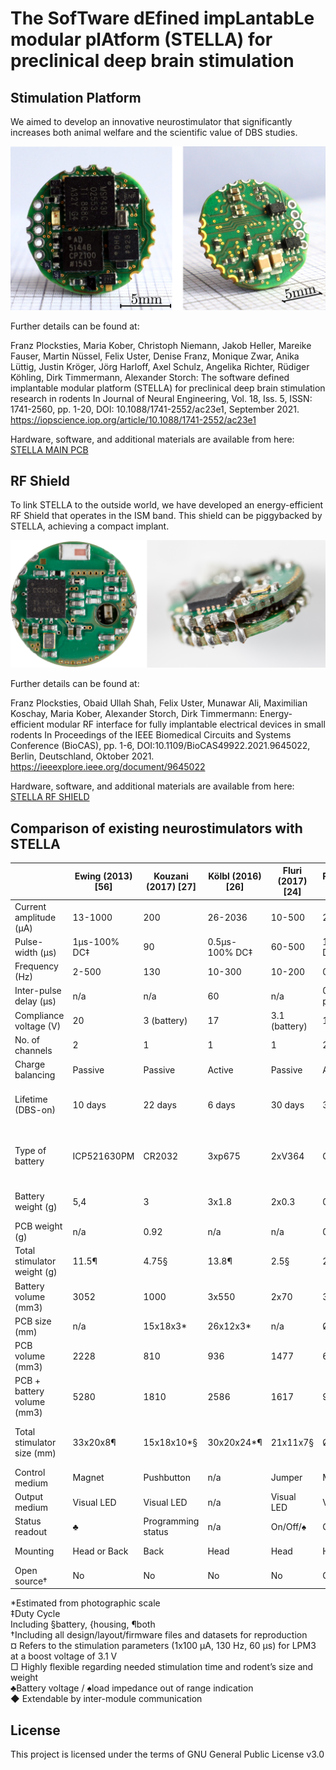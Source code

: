 # The SofTware dEfined impLantabLe modular plAtform (STELLA) for preclinical deep brain stimulation

## Stimulation Platform

We aimed to develop an innovative neurostimulator that significantly increases both animal welfare and the scientific value of DBS studies. 

![alt text](https://github.com/SFB-ELAINE/STELLA/blob/main/STELLA%20PCB/docs/Main_PCB.png)

Further details can be found at:

Franz Plocksties, Maria Kober, Christoph Niemann, Jakob Heller, Mareike Fauser, Martin Nüssel, Felix Uster, Denise Franz, Monique Zwar, Anika Lüttig, Justin Kröger, Jörg Harloff, Axel Schulz, Angelika Richter, Rüdiger Köhling, Dirk Timmermann, Alexander Storch:
The software defined implantable modular platform (STELLA) for preclinical deep brain stimulation research in rodents
In Journal of Neural Engineering, Vol. 18, Iss. 5, ISSN: 1741-2560, pp. 1-20, DOI: 10.1088/1741-2552/ac23e1, September 2021. https://iopscience.iop.org/article/10.1088/1741-2552/ac23e1

Hardware, software, and additional materials are available from here: [STELLA MAIN PCB](https://github.com/SFB-ELAINE/STELLA/tree/main/STELLA%20PCB)

## RF Shield

To link STELLA to the outside world, we have developed an energy-efficient RF Shield that operates in the ISM band. This shield can be piggybacked by STELLA, achieving a compact implant. 

![alt text](https://github.com/SFB-ELAINE/STELLA/blob/main/STELLA%20RF%20SHIELD/docs/RF_PCB.png)

Further details can be found at:

Franz Plocksties, Obaid Ullah Shah, Felix Uster, Munawar Ali, Maximilian Koschay, Maria Kober, Alexander Storch, Dirk Timmermann:
Energy-efficient modular RF interface for fully implantable electrical devices in small rodents
In Proceedings of the IEEE Biomedical Circuits and Systems Conference (BioCAS), pp. 1-6, DOI:10.1109/BioCAS49922.2021.9645022, Berlin, Deutschland, Oktober 2021. https://ieeexplore.ieee.org/document/9645022

Hardware, software, and additional materials are available from here: [STELLA RF SHIELD](https://github.com/SFB-ELAINE/STELLA/tree/main/STELLA%20RF%20SHIELD)


## Comparison of existing neurostimulators with STELLA


|                             | Ewing (2013) [56] | Kouzani (2017) [27] | Kölbl (2016) [26] | Fluri (2017) [24] | Pinnell (2018) [29] | Adams (2019) [21] | Harnack (2008) [32] | Fleischer (2020) [57] | de Haas (2012) [31] | Hentall (2013) [33] | Millard (2007) [34]                          | Forni (2012) [25] | Alpaugh (2019) [30] | Liu (2017) [28] | Arfin (2009) [22] | STELLA                                         |
|-----------------------------|-------------------|---------------------|-------------------|-------------------|---------------------|-------------------|---------------------|-----------------------|---------------------|---------------------|----------------------------------------------|-------------------|---------------------|-----------------|-------------------|------------------------------------------------|
| Current amplitude (µA)      | 13-1000           | 200                 | 26-2036           | 10-500            | 20-2000             | -625              | 50-600              | up to 300             | 20-100              | 20-100              | 100-500                                      | 50-120            | 149                 | 200-500         | 10-1000           | 42-100                                         |
| Pulse-width (µs)            | 1µs-100% DC‡      | 90                  | 0.5µs-100% DC‡    | 60-500            | 10µs-100% DC‡       | 20 (min)          | 52                  | 60-500                | 60                  | 100-1000            | 25-250                                       | 0-80              | 103/111             | 30-1400         | 180               | 1µs-100% DC‡                                   |
| Frequency (Hz)              | 2-500             | 130                 | 10-300            | 10-200            | 0.1-5000            | 5000 (max)        | 131                 | 10-500                | 131                 | 8, 16 or 24         | 50-5000                                      | 0-130             | 130                 | 1-200           | 1400 (max)        | 10-5000                                        |
| Inter-pulse delay (µs)      | n/a               | n/a                 | 60                | n/a               | 0-pulse period      | n/a               | n/a                 | n/a                   | 200                 | n/a                 | n/a                                          | n/a               | 103                 | n/a             | n/a               | n/a                                            |
| Compliance voltage (V)      | 20                | 3 (battery)         | 17                | 3.1 (battery)     | 12                  | 10                | 18                  | 3.1 (battery)         | 4.65 (battery)      | 34                  | 5                                            | 6 (battery)       | 2,1                 | 3 (battery)     | 5                 | 2.2-2.8                                        |
| No.  of channels            | 2                 | 1                   | 1                 | 1                 | 2                   | 1                 | 1                   | 1                     | 2                   | 1                   | 1                                            | 1                 | 1                   | 1               | 4                 | 2                                              |
| Charge balancing            | Passive           | Passive             | Active            | Passive           | Active/Passive      | Active            | Active              | Passive               | Active              | Passive             | Active                                       | n/a               | Active              | Passive         | Active            | Passive                                        |
| Lifetime (DBS-on)           | 10 days           | 22 days             | 6 days            | 30 days           | 30 hours            | 9 hours           | 28 days             | 30 days               | 10 hours            | n/a (rests)         | ∞                                            | 7                 | 30 days             | 3 months        | 12 days           | 126 days (CR1216), 241 days (CR1225) ¤         |
| Type of battery             | ICP521630PM       | CR2032              | 3xp675            | 2xV364            | CR1225              | CR2032            | 2xSR48              | 2xV364                | 3xSR416             | 2xSR41              | none, energy provided through inductive cage | 2xCR1220          | 2xSR48              | CR2032          | 2xML614           | CR1216, CR1220, CR1225, CR2032□                |
| Battery weight (g)          | 5,4               | 3                   | 3x1.8             | 2x0.3             | 0.9                 | 3                 | 2x1.1               | 2x0.3                 | 3x0.13              | 2x0.6               | -                                            | 2x0.8             | 2x1.1               | 3               | 2x0.16            | 0.6 (CR1216), 0.9 (CR1225) □                   |
| PCB weight (g)              | n/a               | 0.92                | n/a               | n/a               | 0.8                 | Feb 18            | n/a                 | n/a                   | n/a                 | n/a                 | n/a                                          | n/a               | n/a                 | n/a             | n/a               | 0.6                                            |
| Total stimulator weight (g) | 11.5¶             | 4.75§               | 13.8¶             | 2.5§              | 2.8¶                | 5§                | 13¶                 | 2.8§                  | 2.1¶                | 2¶                  | 2.5{                                         | 5.6{/7.4¶         | 4.7¶                | 6§/16¶          | 1.3§              | 2.6 (CR1216),                    4 (CR1225)¶ □ |
| Battery volume (mm3)        | 3052              | 1000                | 3x550             | 2x70              | 300                 | 1000              | 2x260               | 2x70                  | 3x30                | 2x160               | -                                            | 2x250             | 2x260               | 1000            | 2x50              | 200 (CR1216),300 (CR1225) □                    |
| PCB size (mm)               | n/a               | 15x18x3*            | 26x12x3*          | n/a               | Ø12.5x5             | 30x25x3*          | 35x17.1x3*          | 10x10x1               | 25x8x3*             | n/a                 | n/a                                          | 28x9x3*           | n/a                 | Ø20x4           | 13x13x3*          | Ø13x3.3                                        |
| PCB volume (mm3)            | 2228              | 810                 | 936               | 1477              | 613                 | 2250              | 1796                | 130                   | 600                 | 688                 | n/a                                          | 756               | n/a                 | 1256            | 507               | 438                                            |
| PCB + battery volume (mm3)  | 5280              | 1810                | 2586              | 1617              | 913                 | 3250              | 2316                | 270                   | 690                 | 1008                | -                                            | 1256              | n/a                 | 2256            | 607               | 638 (CR1216),               738 (CR1225) □     |
| Total stimulator size (mm)  | 33x20x8¶          | 15x18x10*§          | 30x20x24*¶        | 21x11x7§          | Ø19.2x12.4¶         | 32.5x28x8§        | 38.5x20x13.5¶       | n/a                   | Ø8x30¶              | 18x8x7¶             | 14x12x6{                                     | 15x28x7¶          | n/a                 | Ø20x8¶          | n/a               | Ø15.5×7.5 (CR1216), Ø17.0×9.0 (CR1225)¶ □      |
| Control medium              | Magnet            | Pushbutton          | n/a               | Jumper            | Magnet              | Magnet            | Electromagn.        | Magnet                | Magnet              | Magnet              | Electromagn.                                 | n/a               | n/a                 | Electromagn.    | Electromagn.      | Magnet◆                                        |
| Output medium               | Visual LED        | Visual LED          | n/a               | Visual LED        | Visual LED          | Visual LED        | Electromagn.        | Visual LED            | IR LED              | IR LED              | Visual LED                                   | n/a               | Visual LED          | Electromagn.    | Visual LED        | Visual LED◆                                    |
| Status readout              | ♣                 | Programming status  | n/a               | On/Off/♠          | On/Off              | On/Off/♣          | Program var.        | On/Off                | On/Off/♠            | Program var.        | On/Off                                       | n/a               | ♣                   | On/Off/♣♠       | On/Off            | On/Off/♣♠◆                                     |
| Mounting                    | Head or Back      | Back                | Head              | Head              | Head                | Back              | Implant             | Implant               | Head + Implant      | Implant             | Implant + cage                               | Head              | Implant             | Head            | Head              | Implant                                        |
| Open source†                | No                | No                  | No                | No                | Complete            | No                | No                  | No                    | No                  | No                  | Incomplete                                   | No                | No                  | No              | Incomplete        | Complete                                       |

*Estimated from photographic scale <br />
‡Duty Cycle <br />
Including §battery, {housing, ¶both <br />
†Including all design/layout/firmware files and datasets for reproduction <br />
¤ Refers to the stimulation parameters (1x100 µA, 130 Hz, 60 µs) for LPM3 at a boost voltage of 3.1 V  <br />
□ Highly flexible regarding needed stimulation time and rodent’s size and weight <br />
♣Battery voltage / ♠load impedance out of range indication <br />
◆ Extendable by inter-module communication <br />


## License

This project is licensed under the terms of GNU General Public License v3.0